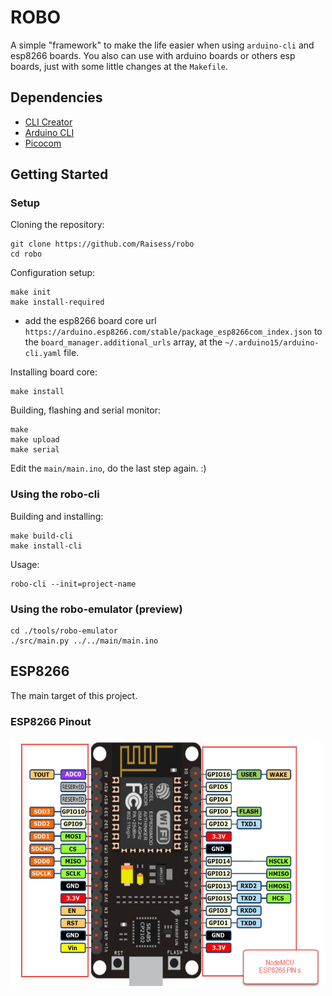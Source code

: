 # ROBO

A simple "framework" to make the life easier when using `arduino-cli` and esp8266 boards.
You also can use with arduino boards or others esp boards, just with some little changes at the `Makefile`.

## Dependencies

- [CLI Creator](https://github.com/Raisess/cli-creator)
- [Arduino CLI](https://github.com/arduino/arduino-cli)
- [Picocom](https://github.com/npat-efault/picocom)

## Getting Started

### Setup

Cloning the repository:

```shell
git clone https://github.com/Raisess/robo
cd robo
```

Configuration setup:

```shell
make init
make install-required
```

- add the esp8266 board core url `https://arduino.esp8266.com/stable/package_esp8266com_index.json`
to the `board_manager.additional_urls` array, at the `~/.arduino15/arduino-cli.yaml` file.

Installing board core:

```shell
make install
```

Building, flashing and serial monitor:

```shell
make
make upload
make serial
```

Edit the `main/main.ino`, do the last step again. :)

### Using the robo-cli

Building and installing:

```shell
make build-cli
make install-cli
```

Usage:

```shell
robo-cli --init=project-name
```

### Using the robo-emulator (preview)

```shell
cd ./tools/robo-emulator
./src/main.py ../../main/main.ino
```

## ESP8266

The main target of this project.

### ESP8266 Pinout

<img src="./docs/assets/NodeMCU-ESP8266-pinout.png" width="500px" height="400px" />
